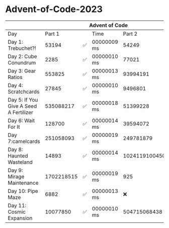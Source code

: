 ﻿# Advent-of-Code-2023

<table class="tg">
<thead>
  <tr>
    <th colspan="7">Advent of Code</th>
  </tr>
</thead>
<tbody>
  <tr>
    <td >Day</td>
    <td colspan="2">Part 1</td>
    <td>Time</td>
    <td colspan="2">Part 2</td>
    <td>Time</td>
  </tr>
  <tr>
    <td>Day 1: Trebuchet?!</td>
    <td>53194</td>
    <td>✅</td>
    <td>00000009 ms</td>
    <td>54249</td>
    <td>✅</td>
    <td>00000236 ms</td>
  </tr>
  <tr>
    <td>Day 2: Cube Conundrum</td>
    <td>2285</td>
    <td>✅</td>
    <td>00000010 ms</td>
    <td>77021</td>
    <td>✅</td>
    <td>00000058 ms</td>
  </tr>
  <tr>
    <td>Day 3: Gear Ratios</td>
    <td>553825</td>
    <td>✅</td>
    <td>00000013 ms</td>
    <td>93994191</td>
    <td>✅</td>
    <td>00000017 ms</td>
  </tr>
  <tr>
    <td>Day 4: Scratchcards</td>
    <td>27845</td>
    <td>✅</td>
    <td>00000010 ms</td>
    <td>9496801</td>
    <td>✅</td>
    <td>00000070 ms</td>
  </tr>
  <tr>
    <td>Day 5: If You Give A Seed A Fertilizer</td>
    <td>535088217</td>
    <td>✅</td>
    <td>00000018 ms</td>
    <td>51399228</td>
    <td>✅</td>
    <td>00002100 s</td>
  </tr>
  <tr>
    <td>Day 6: Wait For It</td>
    <td>128700</td>
    <td>✅</td>
    <td>00000014 ms</td>
    <td>39594072</td>
    <td>✅</td>
    <td>00000013 ms</td>
  </tr>
  <tr>
    <td>Day 7:camelcards</td>
    <td>251058093</td>
    <td>✅</td>
    <td>00000019 ms</td>
    <td>249781879</td>
    <td>✅</td>
    <td>00000025 ms</td>
  </tr>
  <tr>
    <td>Day 8: Haunted Wasteland</td>
    <td>14893</td>
    <td>✅</td>
    <td>00000014 ms</td>
    <td>10241191004509</td>
    <td>✅</td>
    <td>00000017 ms</td>
  </tr>
  <tr>
    <td>Day 9: Mirage Maintenance</td>
    <td>1702218515</td>
    <td>✅</td>
    <td>00000019 ms</td>
    <td>925</td>
    <td>✅</td>
    <td>00000012 ms</td>
  </tr>
  <tr>
    <td>Day 10: Pipe Maze</td>
    <td>6882</td>
    <td>✅</td>
    <td>00000013 ms</td>
    <td colspan="3">❌</td>
  </tr>
<tr>
    <td>Day 11: Cosmic Expansion</td>
    <td>10077850</td>
    <td>✅</td>
    <td>00000010 ms</td>
    <td>504715068438</td>
    <td>✅</td>
    <td>00000011 ms</td>
  </tr>
</tbody>
</table>

